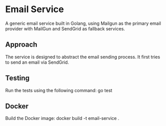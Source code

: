 # Email Service

A generic email service built in Golang, using Mailgun as the primary email provider with MailGun and SendGrid as fallback services.

## Approach
The service is designed to abstract the email sending process. It first tries to send an email via SendGrid. 

## Testing
Run the tests using the following command: go test

## Docker
Build the Docker image: docker build -t email-service .

